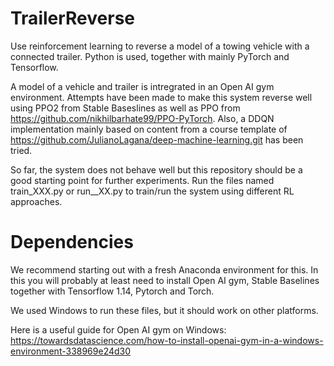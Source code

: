 # TrailerReverse
Use reinforcement learning to reverse a model of a towing vehicle with a connected trailer. Python is used, together with mainly PyTorch and Tensorflow.

A model of a vehicle and trailer is intregrated in an Open AI gym environment. Attempts have been made to make this system reverse well using 
PPO2 from Stable Baseslines as well as PPO from https://github.com/nikhilbarhate99/PPO-PyTorch. Also, a DDQN implementation mainly based on content from
a course template of https://github.com/JulianoLagana/deep-machine-learning.git has been tried. 

So far, the system does not behave well but this repository should be a good starting point for further experiments. Run the files named train_XXX.py or run__XX.py
to train/run the system using different RL approaches. 

# Dependencies 
We recommend starting out with a fresh Anaconda environment for this. In this you will probably at least need to install 
Open AI gym, Stable Baselines together with Tensorflow 1.14, Pytorch and Torch. 

We used Windows to run these files, but it should work on other platforms. 

Here is a useful guide for Open AI gym on Windows: 
https://towardsdatascience.com/how-to-install-openai-gym-in-a-windows-environment-338969e24d30
